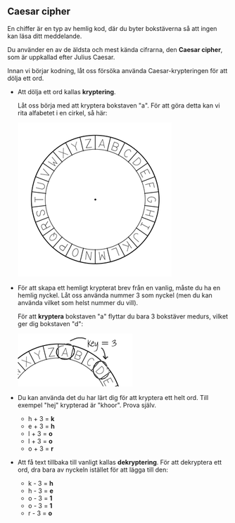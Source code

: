 ## Caesar cipher

En chiffer är en typ av hemlig kod, där du byter bokstäverna så att ingen kan läsa ditt meddelande.

Du använder en av de äldsta och mest kända cifrarna, den **Caesar cipher**, som är uppkallad efter Julius Caesar.

Innan vi börjar kodning, låt oss försöka använda Caesar-krypteringen för att dölja ett ord.

+ Att dölja ett ord kallas **kryptering**.
    
    Låt oss börja med att kryptera bokstaven "a". För att göra detta kan vi rita alfabetet i en cirkel, så här:
    
    ![skärmdump](images/messages-wheel.png)

+ För att skapa ett hemligt krypterat brev från en vanlig, måste du ha en hemlig nyckel. Låt oss använda nummer 3 som nyckel (men du kan använda vilket som helst nummer du vill).
    
    För att **kryptera** bokstaven "a" flyttar du bara 3 bokstäver medurs, vilket ger dig bokstaven "d":
    
    ![skärmdump](images/messages-wheel-eg.png)

+ Du kan använda det du har lärt dig för att kryptera ett helt ord. Till exempel "hej" krypterad är "khoor". Prova själv.
    
    + h + 3 = **k**
    + e + 3 = **h**
    + l + 3 = **o**
    + l + 3 = **o**
    + o + 3 = **r**

+ Att få text tillbaka till vanligt kallas **dekryptering**. För att dekryptera ett ord, dra bara av nyckeln istället för att lägga till den:
    
    + k - 3 = **h**
    + h - 3 = **e**
    + o - 3 = **1**
    + o - 3 = **1**
    + r - 3 = **o**